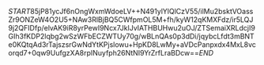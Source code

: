 $START$85jP81ycJf6nOngWxmWdoeLV++N491ylYlQlCzV55/ilMu2bsktVOassZr9ONZeW4O2U5+NAw3RlBjBQ5CWfpmOL5M+fh/kyW12qKMXFdz/ir5LQJ9j2QFIDfp/elvAK9iR8yrPewI9Ncx7JklJvIATHBUHwu2uOJ/ZTSemaiXRLdcjI9GIh3fKDP2lqbg2wSzWFbECZWTUy70g/wBLnQAs0p3dDi/jqybcLfdt3mBNTe0KQtqAd3rTajszsrGwNdYtKPjslowu+HpKD8LwMy+aVDcPanpxdx4MxL8vcorqd7+0qw9UufgzXA8rpINuyfph26NtNI9YrZrfLraBDcw==$END$